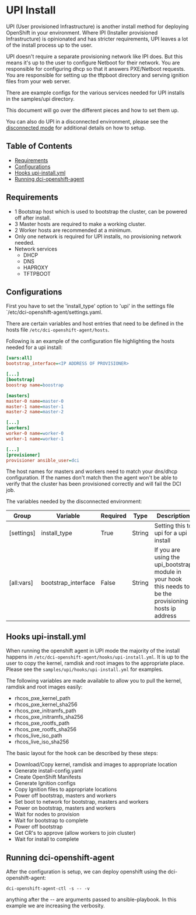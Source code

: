 # UPI Install

UPI (User provisioned Infrastructure) is another install method for deploying
OpenShift in your environment. Where IPI (Installer provisioned Infrastructure)
is opinionated and has stricter requirements, UPI leaves a lot of the install
process up to the user.

UPI doesn't require a separate provisioning network like IPI does.  But this
means it's up to the user to configure Netboot for their network.  You are
responsible for configuring dhcp so that it answers PXE/Netboot requests.
You are responsible for setting up the tftpboot directory and serving ignition
files from your web server.

There are example configs for the various services needed for UPI installs in the
samples/upi directory.

This document will go over the different pieces and how to set them up.

You can also do UPI in a disconnected environment, please see the
[disconnected mode](disconnected_en.md) for additional details on how to setup.

## Table of Contents

- [Requirements](#requirements)
- [Configurations](#configurations)
- [Hooks upi-install.yml](#hooks-upi-install.yml)
- [Running dci-openshift-agent](#running-dci-openshift-agent)

## Requirements

- 1 Bootstrap host which is used to bootstrap the cluster, can be powered off
  after install.
- 3 Master hosts are required to make a working cluster.
- 2 Worker hosts are recommended at a minimum.
- Only one network is required for UPI installs, no provisioning network needed.
- Network services
  - DHCP
  - DNS
  - HAPROXY
  - TFTPBOOT

## Configurations

First you have to set the 'install_type' option to 'upi' in the settings
file `/etc/dci-openshift-agent/settings.yaml.

There are certain variables and host entries that need to be defined in
the hosts file `/etc/dci-openshift-agent/hosts`.

Following is an example of the configuration file highlighting the hosts
needed for a upi install:

```INI
[vars:all]
bootstrap_interface=<IP ADDRESS OF PROVISIONER>

[...]
[bootstrap]
boostrap name=boostrap

[masters]
master-0 name=master-0
master-1 name=master-1
master-2 name=master-2

[...]
[workers]
worker-0 name=worker-0
worker-1 name=worker-1

[...]
[provisioner]
provisioner ansible_user=dci
```

The host names for masters and workers need to match your dns/dhcp
configuration.  If the names don't match then the agent won't be able
to verify that the cluster has been provisioned correctly and will fail
the DCI job.

The variables needed by the disconnected environment:

Group                   | Variable | Required      | Type   | Description
----------------------- | -------- | ------------- | ------ |----------------------------------------------------
[settings] | install_type | True | String | Setting this to upi for a upi install
[all:vars] | bootstrap_interface | False | String | If you are using the upi_bootstrap module in your hook this needs to be the provisioning hosts ip address

## Hooks upi-install.yml

When running the openshift agent in UPI mode the majority of the install
happens in `/etc/dci-openshift-agent/hooks/upi-install.yml`.  It is up to
the user to copy the kernel, ramdisk and root images to the appropriate
place.  Please see the `samples/upi/hooks/upi-install.yml` for examples.

The following variables are made available to allow you to pull the kernel,
ramdisk and root images easily:
  - rhcos_pxe_kernel_path
  - rhcos_pxe_kernel_sha256
  - rhcos_pxe_initramfs_path
  - rhcos_pxe_initramfs_sha256
  - rhcos_pxe_rootfs_path
  - rhcos_pxe_rootfs_sha256
  - rhcos_live_iso_path
  - rhcos_live_iso_sha256

The basic layout for the hook can be described by these steps:
  - Download/Copy kernel, ramdisk and images to appropriate location
  - Generate install-config.yaml
  - Create OpenShift Manifests
  - Generate Ignition configs
  - Copy Ignition files to appropriate locations
  - Power off bootstrap, masters and workers
  - Set boot to network for bootstrap, masters and workers
  - Power on bootstrap, masters and workers
  - Wait for nodes to provision
  - Wait for bootstrap to complete
  - Power off bootstrap
  - Get CR's to approve (allow workers to join cluster)
  - Wait for install to complete

## Running dci-openshift-agent

After the configuration is setup, we can deploy openshift
using the dci-openshift-agent:

```Shell
dci-openshift-agent-ctl -s -- -v
```

anything after the -- are arguments passed to ansible-playbook.  In this
example we are increasing the verbosity.
